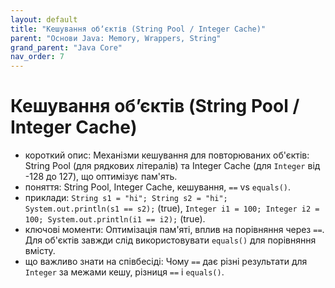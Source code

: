 ```yaml
---
layout: default
title: "Кешування обʼєктів (String Pool / Integer Cache)"
parent: "Основи Java: Memory, Wrappers, String"
grand_parent: "Java Core"
nav_order: 7
---
```


# Кешування обʼєктів (String Pool / Integer Cache)

*   короткий опис: Механізми кешування для повторюваних об'єктів: String Pool (для рядкових літералів) та Integer Cache (для `Integer` від -128 до 127), що оптимізує пам'ять.
*   поняття: String Pool, Integer Cache, кешування, `==` vs `equals()`.
*   приклади: `String s1 = "hi"; String s2 = "hi"; System.out.println(s1 == s2);` (true), `Integer i1 = 100; Integer i2 = 100; System.out.println(i1 == i2);` (true).
*   ключові моменти: Оптимізація пам'яті, вплив на порівняння через `==`. Для об'єктів завжди слід використовувати `equals()` для порівняння вмісту.
*   що важливо знати на співбесіді: Чому `==` дає різні результати для `Integer` за межами кешу, різниця `==` і `equals()`.
